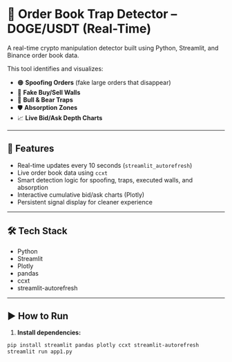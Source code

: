 # 🚨 Order Book Trap Detector – DOGE/USDT (Real-Time)

A real-time crypto manipulation detector built using Python, Streamlit, and Binance order book data.

This tool identifies and visualizes:

- 🟠 **Spoofing Orders** (fake large orders that disappear)
- 🧱 **Fake Buy/Sell Walls**
- 🚨 **Bull & Bear Traps**
- 🛡️ **Absorption Zones**
- 📈 **Live Bid/Ask Depth Charts**

---

## 🚀 Features

- Real-time updates every 10 seconds (`streamlit_autorefresh`)
- Live order book data using `ccxt`
- Smart detection logic for spoofing, traps, executed walls, and absorption
- Interactive cumulative bid/ask charts (Plotly)
- Persistent signal display for cleaner experience

---

## 🛠️ Tech Stack

- Python
- Streamlit
- Plotly
- pandas
- ccxt
- streamlit-autorefresh

---

## ▶️ How to Run

1. **Install dependencies:**

```bash
pip install streamlit pandas plotly ccxt streamlit-autorefresh
streamlit run app1.py
